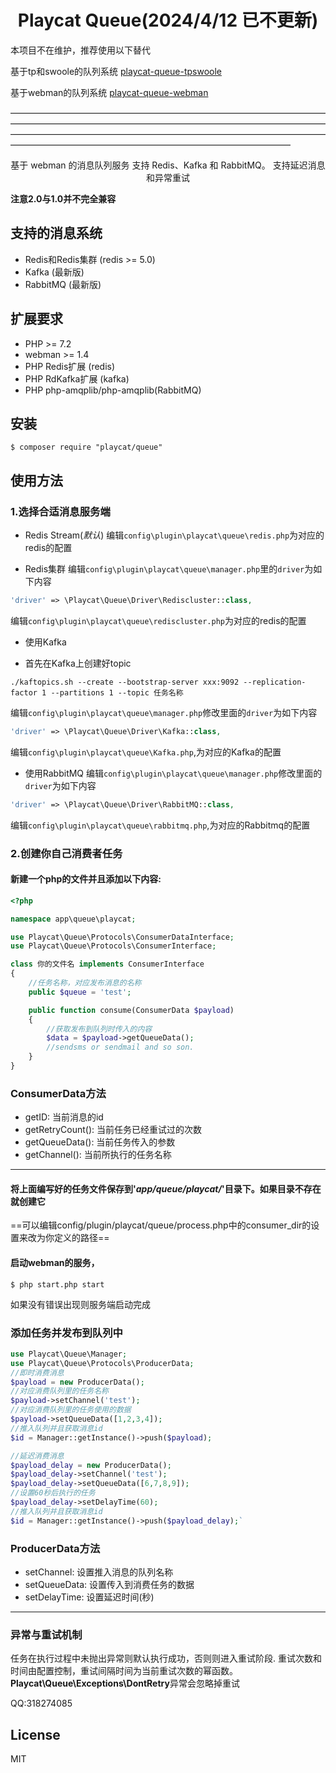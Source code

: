 <h1 align="center">Playcat Queue(2024/4/12 已不更新)</h1>
本项目不在维护，推荐使用以下替代

基于tp和swoole的队列系统
[playcat-queue-tpswoole](https://github.com/nsnake/playcat-queue-tpswoole)

基于webman的队列系统
[playcat-queue-webman](https://github.com/nsnake/playcat-queue-webman)

————————————————————————————————————————————————————————————————————————————————————————————————————————————————————————————————————————————
<p align="center">基于 webman 的消息队列服务
支持 Redis、Kafka 和 RabbitMQ。 支持延迟消息和异常重试</p>

**注意2.0与1.0并不完全兼容**


## 支持的消息系统

- Redis和Redis集群 (redis >= 5.0)
- Kafka (最新版)
- RabbitMQ (最新版)

## 扩展要求

- PHP >= 7.2
- webman >= 1.4
- PHP Redis扩展 (redis)
- PHP RdKafka扩展 (kafka)
- PHP php-amqplib/php-amqplib(RabbitMQ)

## 安装

```shell
$ composer require "playcat/queue"
```

## 使用方法

### 1.选择合适消息服务端

- Redis Stream(*默认*)
  编辑`config\plugin\playcat\queue\redis.php`为对应的redis的配置


- Redis集群
  编辑`config\plugin\playcat\queue\manager.php`里的`driver`为如下内容

```php
'driver' => \Playcat\Queue\Driver\Rediscluster::class,
```
  编辑`config\plugin\playcat\queue\rediscluster.php`为对应的redis的配置

- 使用Kafka

- 首先在Kafka上创建好topic

```shell
./kaftopics.sh --create --bootstrap-server xxx:9092 --replication-factor 1 --partitions 1 --topic 任务名称
```

 编辑`config\plugin\playcat\queue\manager.php`修改里面的`driver`为如下内容

```php
'driver' => \Playcat\Queue\Driver\Kafka::class,
```

 编辑`config\plugin\playcat\queue\Kafka.php`,为对应的Kafka的配置

- 使用RabbitMQ
  编辑`config\plugin\playcat\queue\manager.php`修改里面的`driver`为如下内容

```php
'driver' => \Playcat\Queue\Driver\RabbitMQ::class,
```
 编辑`config\plugin\playcat\queue\rabbitmq.php`,为对应的Rabbitmq的配置

### 2.创建你自己消费者任务

#### 新建一个php的文件并且添加以下内容:

```php
<?php

namespace app\queue\playcat;

use Playcat\Queue\Protocols\ConsumerDataInterface;
use Playcat\Queue\Protocols\ConsumerInterface;

class 你的文件名 implements ConsumerInterface
{
    //任务名称，对应发布消息的名称
    public $queue = 'test';

    public function consume(ConsumerData $payload)
    {
        //获取发布到队列时传入的内容
        $data = $payload->getQueueData();
        //sendsms or sendmail and so son.
    }
}

```


### ConsumerData方法

- getID: 当前消息的id
- getRetryCount(): 当前任务已经重试过的次数
- getQueueData():  当前任务传入的参数
- getChannel(): 当前所执行的任务名称
- - -

#### 将上面编写好的任务文件保存到'*app/queue/playcat/*'目录下。如果目录不存在就创建它
==可以编辑config/plugin/playcat/queue/process.php中的consumer_dir的设置来改为你定义的路径==

#### 启动webman的服务，

```shell
$ php start.php start
```
如果没有错误出现则服务端启动完成


### 添加任务并发布到队列中

```php
use Playcat\Queue\Manager;
use Playcat\Queue\Protocols\ProducerData;
//即时消费消息
$payload = new ProducerData();
//对应消费队列里的任务名称
$payload->setChannel('test');
//对应消费队列里的任务使用的数据
$payload->setQueueData([1,2,3,4]);
//推入队列并且获取消息id
$id = Manager::getInstance()->push($payload);

//延迟消费消息
$payload_delay = new ProducerData();
$payload_delay->setChannel('test');
$payload_delay->setQueueData([6,7,8,9]);
//设置60秒后执行的任务
$payload_delay->setDelayTime(60);
//推入队列并且获取消息id
$id = Manager::getInstance()->push($payload_delay);`
```

### ProducerData方法

- setChannel: 设置推入消息的队列名称
- setQueueData: 设置传入到消费任务的数据
- setDelayTime: 设置延迟时间(秒)
- - -

### 异常与重试机制

任务在执行过程中未抛出异常则默认执行成功，否则则进入重试阶段.
重试次数和时间由配置控制，重试间隔时间为当前重试次数的幂函数。
**Playcat\Queue\Exceptions\DontRetry**异常会忽略掉重试


QQ:318274085

## License

MIT
